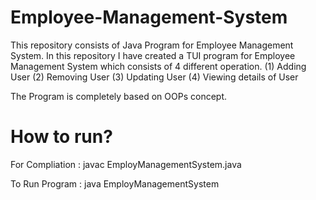 # Employee-Management-System
This repository consists of Java Program for Employee Management System. In this repository I have created a TUI program for Employee Management System which consists of 4 different operation.
(1) Adding User
(2) Removing User
(3) Updating User
(4) Viewing details of User

The Program is completely based on OOPs concept.

# How to run?
For Compliation : javac EmployManagementSystem.java

To Run Program : java EmployManagementSystem
